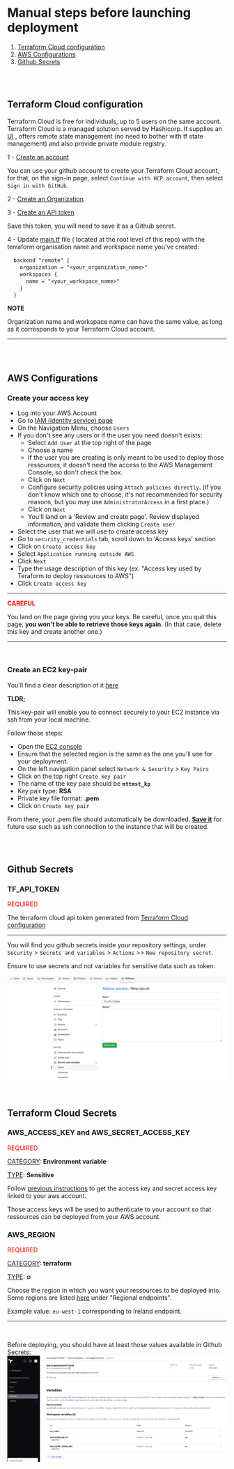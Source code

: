 
# Manual steps before launching deployment
1. [Terraform Cloud configuration](#terraform-cloud-configuration)
2. [AWS Configurations](#aws-configurations)
3. [Github Secrets](#github-secrets)

<br>
<br>

## Terraform Cloud configuration
Terraform Cloud is free for individuals, up to 5 users on the same account.
Terraform Cloud is a managed solution served by Hashicorp. It supplies an [UI](https://app.terraform.io/) , offers remote state management (no need to bother with tf state management) and also provide private module registry.


1 - [Create an account](https://app.terraform.io/session?redirect_to=%2Fapp%2F)

You can use your github account to create your Terraform Cloud account, for that, on the sign-in page, select `Continue with HCP account`, then select `Sign in with GitHub`.

2 - [Create an Organization](https://developer.hashicorp.com/terraform/cloud-docs/users-teams-organizations/organizations#creating-organizations)

3 - [Create an API token](https://developer.hashicorp.com/terraform/cloud-docs/users-teams-organizations/api-tokens#organization-api-tokens)

Save this token, you will need to save it as a Github secret.

4 - Update [main.tf](./main.tf) file ( located at the root level of this repo) with the terraform organisation name and workspace name you've created: 
```
  backend "remote" {
    organization = "<your_organization_name>" 
    workspaces {
      name = "<your_workspace_name>"
    }
  }
```

**NOTE**

Organization name and workspace name can have the same value, as long as it corresponds to your Terraform Cloud account. 

---

<br>
<br>

## AWS Configurations
### Create your access key
- Log into your AWS Account
- Go to [IAM (identity service) page](https://console.aws.amazon.com/iam/)
- On the Navigation Menu, choose `Users`
- If you don't see any users or if the user you need doesn't exists: 
    - Select `Add User` at the top right of the page
    - Choose a name
    - If the user you are creating is only meant to be used to deploy those ressources, it doesn't need the access to the AWS Management Console, so don't check the box.
    - Click on `Next`
    - Configure security policies using `Attach policies directly`. (if you don't know which one to choose, it's not recommended for security reasons, but you may use `AdministratorAccess` in a first place.)
    - Click on `Next`
    - You'll land on a 'Review and create page'. Review displayed information, and validate them clicking `Create user`
- Select the user that we will use to create access key
- Go to `security_credentials` tab, scroll down to 'Access keys' section
- Click on `Create access key`
- Select `Application running outside AWS`
- Click `Next`
- Type the usage description of this key (ex: "Access key used by Teraform to deploy ressources to AWS")
- Click `Create access key`

---
**<span style="color:red">CAREFUL</span>**

You land on the page giving you your keys. Be careful, once you quit this page, __you won't be able to retrieve those keys again__. (In that case, delete this key and create another one.)

---


<br>

### Create an EC2 key-pair
You'll find a clear description of it [here](https://docs.aws.amazon.com/fr_fr/AWSEC2/latest/UserGuide/ec2-key-pairs.html)

**TLDR;**

This key-pair will enable you to connect securely to your EC2 instance via ssh from your local machine.

Follow those steps: 

- Open the [EC2 console](https://console.aws.amazon.com/ec2/)
- Ensure that the selected region is the same as the one you'll use for your deployment.
- On the left navigation panel select `Network & Security` > `Key Pairs`
- Click on the top right `Create key pair`
- The name of the key paie should be **`mttmst_kp`**
- Key pair type: **RSA**
- Private key file format: **.pem**
- Click on `Create key pair`

From there, your .pem file should automatically be downloaded. **<ins>Save it</ins>** for future use such as ssh connection to the instance that will be created. 


<br>
<br>
 

## Github Secrets
### TF_API_TOKEN
<span style="color:red">REQUIRED</span>

The terraform cloud api token generated from [Terraform Cloud configuration](#terraform-cloud-configuration)

---

You will find you github secrets inside your repository settings, under `Security` > `Secrets and variables` > `Actions` >> `New repository secret`. 

Ensure to use secrets and not variables for sensitive data such as token. 

![Saving secret in Github Secret](./img/github-secrets.png)

<br>

## Terraform Cloud Secrets
### AWS_ACCESS_KEY and AWS_SECRET_ACCESS_KEY
<span style="color:red">REQUIRED</span><br>

<ins>CATEGORY</ins>: __Environment variable__

<ins>TYPE</ins>: __Sensitive__ 

Follow [previous instructions](#create-your-access-key) to get the access key and secret access key linked to your aws account.

Those access keys will be used to authenticate to your account so that ressources can be deployed from your AWS account.

### AWS_REGION <!-- eu-west-1 -->
<span style="color:red">REQUIRED</span> <!-- *default to <ins>eu-west-1</ins>* -->

<ins>CATEGORY</ins>: __terraform__

<ins>TYPE</ins>: ∅

Choose the region in which you want your ressources to be deployed into. 
Some regions are listed [here](https://docs.aws.amazon.com/general/latest/gr/rande.html) under "Regional endpoints". 

Example value: `eu-west-1` corresponding to Ireland endpoint.

---

<br>

Before deploying, you should have at least those values available in Github Secrets: 
![required secrets](./img/required-secrets.png)